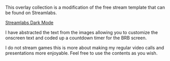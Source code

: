 This overlay collection is a modification of the free stream template that can be found on Streamlabs.

[Streamlabs Dark Mode](https://streamlabs.com/library?type=overlay&id=2559)

I have abstracted the text from the images allowing you to customize the onscreen text and coded up a countdown timer for the BRB screen. 

I do not stream games this is more about making my regular video calls and presentations more enjoyable. Feel free to use the contents as you wish. 
